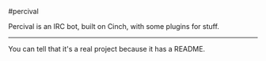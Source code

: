 #percival

Percival is an IRC bot, built on Cinch, with some plugins for stuff.


---------

You can tell that it's a real project because it has a README.
